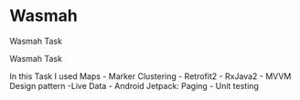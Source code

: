 # Wasmah
Wasmah Task

Wasmah Task 

In this Task I used 
Maps - Marker Clustering  - Retrofit2 - RxJava2 - MVVM Design pattern -Live Data - Android Jetpack: Paging - Unit testing

